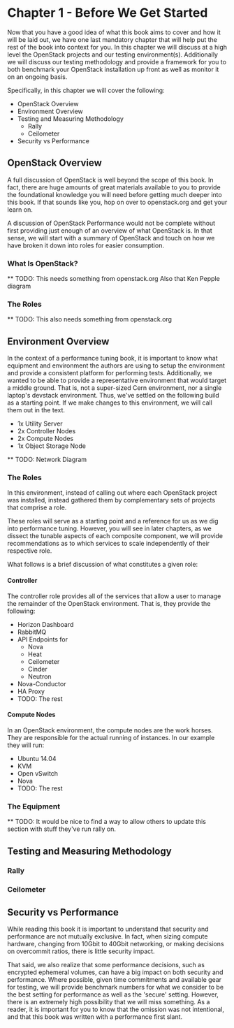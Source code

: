 # Chapter 1 - Before We Get Started

Now that you have a good idea of what this book aims to cover and how it will be laid out, we have one last mandatory chapter that will help put the rest of the book into context for you. In this chapter we will discuss at a high level the OpenStack projects and our testing environment(s). Additionally we will discuss our testing methodology and provide a framework for you to both benchmark your OpenStack installation up front as well as monitor it on an ongoing basis.

Specifically, in this chapter we will cover the following:
- OpenStack Overview
- Environment Overview
- Testing and Measuring Methodology
    + Rally
    + Ceilometer
- Security vs Performance

## OpenStack Overview

A full discussion of OpenStack is well beyond the scope of this book. In fact, there are huge amounts of great materials available to you to provide the foundational knowledge you will need before getting much deeper into this book. If that sounds like you, hop on over to openstack.org and get your learn on.

A discussion of OpenStack Performance would not be complete without first providing just enough of an overview of what OpenStack is. In that sense, we will start with a summary of OpenStack and touch on how we have broken it down into roles for easier consumption.

### What Is OpenStack?

** TODO: This needs something from openstack.org Also that Ken Pepple diagram

### The Roles

** TODO: This also needs something from openstack.org

## Environment Overview

In the context of a performance tuning book, it is important to know what equipment and environment the authors are using to setup the environment and provide a consistent platform for performing tests. Additionally, we wanted to be able to provide a representative environment that would target a middle ground. That is, not a super-sized Cern environment, nor a single laptop's devstack environment. Thus, we've settled on the following build as a starting point. If we make changes to this environment, we will call them out in the text.

- 1x Utility Server
- 2x Controller Nodes
- 2x Compute Nodes
- 1x Object Storage Node

** TODO: Network Diagram

### The Roles

In this environment, instead of calling out where each OpenStack project was installed, instead gathered them by complementary sets of projects that comprise a role.

These roles will serve as a starting point and a reference for us as we dig into performance tuning. However, you will see in later chapters, as we dissect the tunable aspects of each composite component, we will provide recommendations as to which services to scale independently of their respective role.

What follows is a brief discussion of what constitutes a given role:

#### Controller

The controller role provides all of the services that allow a user to manage the remainder of the OpenStack environment. That is, they provide the following:

- Horizon Dashboard
- RabbitMQ
- API Endpoints for
    + Nova
    + Heat
    + Ceilometer
    + Cinder
    + Neutron
- Nova-Conductor
- HA Proxy
- TODO: The rest

#### Compute Nodes

In an OpenStack environment, the compute nodes are the work horses. They are responsible for the actual running of instances. In our example they will run:

- Ubuntu 14.04
- KVM
- Open vSwitch
- Nova
- TODO: The rest

### The Equipment

** TODO: It would be nice to find a way to allow others to update this section with stuff they've run rally on.

## Testing and Measuring Methodology

### Rally

### Ceilometer

## Security vs Performance

While reading this book it is important to understand that security and performance are not mutually exclusive. In fact, when sizing compute hardware, changing from 10Gbit to 40Gbit networking, or making decisions on overcommit ratios, there is little security impact.

That said, we also realize that some performance decisions, such as encrypted ephemeral volumes, can have a big impact on both security and performance. Where possible, given time commitments and available gear for testing, we will provide benchmark numbers for what we consider to be the best setting for performance as well as the 'secure' setting. However, there is an extremely high possibility that we will miss something. As a reader, it is important for you to know that the omission was not intentional, and that this book was written with a performance first slant.